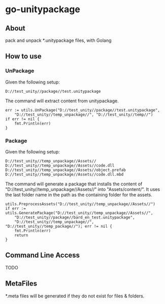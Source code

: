 # go-unitypackage

## About

pack and unpack *.unitypackage files, with Golang



## How to use

### UnPackage
Given the following setup:
```
D://test_unity//package//test.unitypackage
```

The command will extract content from unitypackage.

```Golang
err := utils.UnPackage("D://test_unity//package//test.unitypackage",
    "D://test_unity//temp_unpackage//", "D://test_unity//temp//")
if err != nil {
    fmt.Println(err)
}
```

### Package
Given the following setup:
```
D://test_unity//temp_unpackage//Assets//
D://test_unity//temp_unpackage//Assets//code.dll
D://test_unity//temp_unpackage//Assets//object.prefab
D://test_unity//temp_unpackage//Assets//code.dll.mbd
```

The command will generate a package that installs the content of "D://test_unity//temp_unpackage//Assets//" into "Assets/content/".
It uses the last folder name in the path as the containing folder for the assets.

```Golang
utils.PreprocessAssets("D://test_unity//temp_unpackage//Assets//")
if err := utils.GeneratePackage("D://test_unity//temp_unpackage//Assets//",
    "D://test_unity//package//bard_en_test.unitypackage",
    "D://test_unity//temp_unpackage//", "D://test_unity//temp_package//"); err != nil {
    fmt.Println(err)
    return
}
```

## Command Line Access
TODO



## MetaFiles
*.meta files will be generated if they do not exist for files & folders.